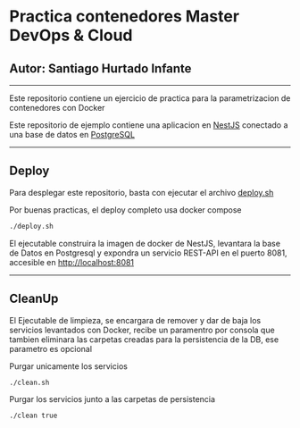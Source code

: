 # Practica contenedores Master DevOps & Cloud
## Autor: Santiago Hurtado Infante
---

Este repositorio contiene un ejercicio de practica para la parametrizacion de contenedores con Docker

Este repositorio de ejemplo contiene una aplicacion en [NestJS](https://nestjs.com/) conectado a una base de datos en [PostgreSQL](https://hub.docker.com/_/postgres)

---
## Deploy

Para desplegar este repositorio, basta con ejecutar el archivo [deploy.sh](deploy.sh)

Por buenas practicas, el deploy completo usa docker compose

```bash
./deploy.sh
```

El ejecutable construira la imagen de docker de NestJS, levantara la base de Datos en Postgresql y expondra un servicio REST-API en el puerto 8081, accesible en [http://localhost:8081](http://localhost:8081)

---
## CleanUp

El Ejecutable de limpieza, se encargara de remover y dar de baja los servicios levantados con Docker, recibe un paramentro por consola que tambien eliminara las carpetas creadas para la persistencia de la DB, ese parametro es opcional

Purgar unicamente los servicios
```bash
./clean.sh
```

Purgar los servicios junto a las carpetas de persistencia
```bash
./clean true
```
